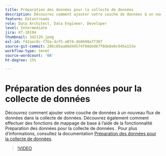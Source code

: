 ```yaml
---
title: Préparation des données pour la collecte de données
description: Découvrez comment ajouter votre couche de données à un nouveau flux de données dans la collecte de données.
feature: Datastreams
role: Data Architect, Data Engineer, Developer
level: Intermediate
jira: KT-10194
thumbnail: 342120.jpeg
exl-id: f42aec0c-f76a-4cf5-a874-4b8698a77387
source-git-commit: 286c85aa88d44574f00ded67f0de8e0c945a153e
workflow-type: tm+mt
source-wordcount: '66'
ht-degree: 15%

---
```


# Préparation des données pour la collecte de données

Découvrez comment ajouter votre couche de données à un nouveau flux de données dans la collecte de données. Découvrez également comment effectuer des fonctions de mappage de base à l’aide de la fonctionnalité Préparation des données pour la collecte de données . Pour plus d’informations, consultez la documentation [Préparation des données pour la collecte de données](https://experienceleague.adobe.com/docs/experience-platform/edge/fundamentals/datastreams.html#data-prep).

>[!VIDEO](https://video.tv.adobe.com/v/342120/?learn=on&enablevpops)
